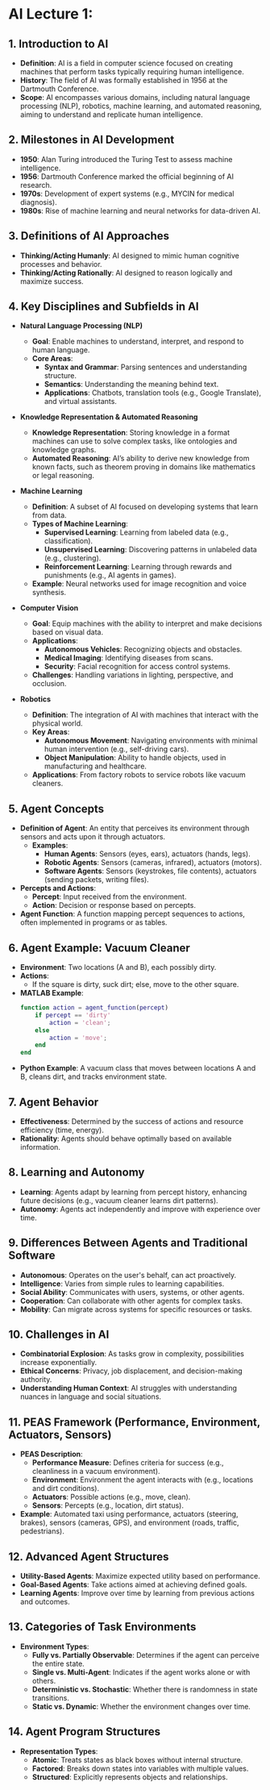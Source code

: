 # AI Lecture 1:

## 1. **Introduction to AI**
   - **Definition**: AI is a field in computer science focused on creating machines that perform tasks typically requiring human intelligence.
   - **History**: The field of AI was formally established in 1956 at the Dartmouth Conference.
   - **Scope**: AI encompasses various domains, including natural language processing (NLP), robotics, machine learning, and automated reasoning, aiming to understand and replicate human intelligence.

## 2. **Milestones in AI Development**
   - **1950**: Alan Turing introduced the Turing Test to assess machine intelligence.
   - **1956**: Dartmouth Conference marked the official beginning of AI research.
   - **1970s**: Development of expert systems (e.g., MYCIN for medical diagnosis).
   - **1980s**: Rise of machine learning and neural networks for data-driven AI.

## 3. **Definitions of AI Approaches**
   - **Thinking/Acting Humanly**: AI designed to mimic human cognitive processes and behavior.
   - **Thinking/Acting Rationally**: AI designed to reason logically and maximize success.

## 4. **Key Disciplines and Subfields in AI**
   - **Natural Language Processing (NLP)**
     - **Goal**: Enable machines to understand, interpret, and respond to human language.
     - **Core Areas**:
       - **Syntax and Grammar**: Parsing sentences and understanding structure.
       - **Semantics**: Understanding the meaning behind text.
       - **Applications**: Chatbots, translation tools (e.g., Google Translate), and virtual assistants.
   
   - **Knowledge Representation & Automated Reasoning**
     - **Knowledge Representation**: Storing knowledge in a format machines can use to solve complex tasks, like ontologies and knowledge graphs.
     - **Automated Reasoning**: AI’s ability to derive new knowledge from known facts, such as theorem proving in domains like mathematics or legal reasoning.

   - **Machine Learning**
     - **Definition**: A subset of AI focused on developing systems that learn from data.
     - **Types of Machine Learning**:
       - **Supervised Learning**: Learning from labeled data (e.g., classification).
       - **Unsupervised Learning**: Discovering patterns in unlabeled data (e.g., clustering).
       - **Reinforcement Learning**: Learning through rewards and punishments (e.g., AI agents in games).
     - **Example**: Neural networks used for image recognition and voice synthesis.

   - **Computer Vision**
     - **Goal**: Equip machines with the ability to interpret and make decisions based on visual data.
     - **Applications**:
       - **Autonomous Vehicles**: Recognizing objects and obstacles.
       - **Medical Imaging**: Identifying diseases from scans.
       - **Security**: Facial recognition for access control systems.
     - **Challenges**: Handling variations in lighting, perspective, and occlusion.

   - **Robotics**
     - **Definition**: The integration of AI with machines that interact with the physical world.
     - **Key Areas**:
       - **Autonomous Movement**: Navigating environments with minimal human intervention (e.g., self-driving cars).
       - **Object Manipulation**: Ability to handle objects, used in manufacturing and healthcare.
     - **Applications**: From factory robots to service robots like vacuum cleaners.

## 5. **Agent Concepts**
   - **Definition of Agent**: An entity that perceives its environment through sensors and acts upon it through actuators.
      - **Examples**:
         - **Human Agents**: Sensors (eyes, ears), actuators (hands, legs).
         - **Robotic Agents**: Sensors (cameras, infrared), actuators (motors).
         - **Software Agents**: Sensors (keystrokes, file contents), actuators (sending packets, writing files).
   - **Percepts and Actions**:
      - **Percept**: Input received from the environment.
      - **Action**: Decision or response based on percepts.
   - **Agent Function**: A function mapping percept sequences to actions, often implemented in programs or as tables.

## 6. **Agent Example: Vacuum Cleaner**
   - **Environment**: Two locations (A and B), each possibly dirty.
   - **Actions**:
      - If the square is dirty, suck dirt; else, move to the other square.
   - **MATLAB Example**:
      ```matlab
      function action = agent_function(percept)
          if percept == 'dirty'
              action = 'clean';
          else
              action = 'move';
          end
      end
      ```
   - **Python Example**: A vacuum class that moves between locations A and B, cleans dirt, and tracks environment state.

## 7. **Agent Behavior**
   - **Effectiveness**: Determined by the success of actions and resource efficiency (time, energy).
   - **Rationality**: Agents should behave optimally based on available information.

## 8. **Learning and Autonomy**
   - **Learning**: Agents adapt by learning from percept history, enhancing future decisions (e.g., vacuum cleaner learns dirt patterns).
   - **Autonomy**: Agents act independently and improve with experience over time.

## 9. **Differences Between Agents and Traditional Software**
   - **Autonomous**: Operates on the user's behalf, can act proactively.
   - **Intelligence**: Varies from simple rules to learning capabilities.
   - **Social Ability**: Communicates with users, systems, or other agents.
   - **Cooperation**: Can collaborate with other agents for complex tasks.
   - **Mobility**: Can migrate across systems for specific resources or tasks.

## 10. **Challenges in AI**
   - **Combinatorial Explosion**: As tasks grow in complexity, possibilities increase exponentially.
   - **Ethical Concerns**: Privacy, job displacement, and decision-making authority.
   - **Understanding Human Context**: AI struggles with understanding nuances in language and social situations.

## 11. **PEAS Framework (Performance, Environment, Actuators, Sensors)**
   - **PEAS Description**:
      - **Performance Measure**: Defines criteria for success (e.g., cleanliness in a vacuum environment).
      - **Environment**: Environment the agent interacts with (e.g., locations and dirt conditions).
      - **Actuators**: Possible actions (e.g., move, clean).
      - **Sensors**: Percepts (e.g., location, dirt status).
   - **Example**: Automated taxi using performance, actuators (steering, brakes), sensors (cameras, GPS), and environment (roads, traffic, pedestrians).

## 12. **Advanced Agent Structures**
   - **Utility-Based Agents**: Maximize expected utility based on performance.
   - **Goal-Based Agents**: Take actions aimed at achieving defined goals.
   - **Learning Agents**: Improve over time by learning from previous actions and outcomes.

## 13. **Categories of Task Environments**
   - **Environment Types**:
      - **Fully vs. Partially Observable**: Determines if the agent can perceive the entire state.
      - **Single vs. Multi-Agent**: Indicates if the agent works alone or with others.
      - **Deterministic vs. Stochastic**: Whether there is randomness in state transitions.
      - **Static vs. Dynamic**: Whether the environment changes over time.

## 14. **Agent Program Structures**
   - **Representation Types**:
      - **Atomic**: Treats states as black boxes without internal structure.
      - **Factored**: Breaks down states into variables with multiple values.
      - **Structured**: Explicitly represents objects and relationships.
